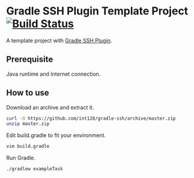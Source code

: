 Gradle SSH Plugin Template Project [![Build Status](https://travis-ci.org/int128/gradle-ssh.png?branch=master)](https://travis-ci.org/int128/gradle-ssh)
==================================

A template project with [Gradle SSH Plugin](https://github.com/int128/gradle-ssh-plugin).


Prerequisite
------------

Java runtime and Internet connection.


How to use
----------

Download an archive and extract it.
```bash
curl -O https://github.com/int128/gradle-ssh/archive/master.zip
unzip master.zip
```

Edit build.gradle to fit your environment.
```bash
vim build.gradle
```

Run Gradle.
```bash
./gradlew exampleTask
```
